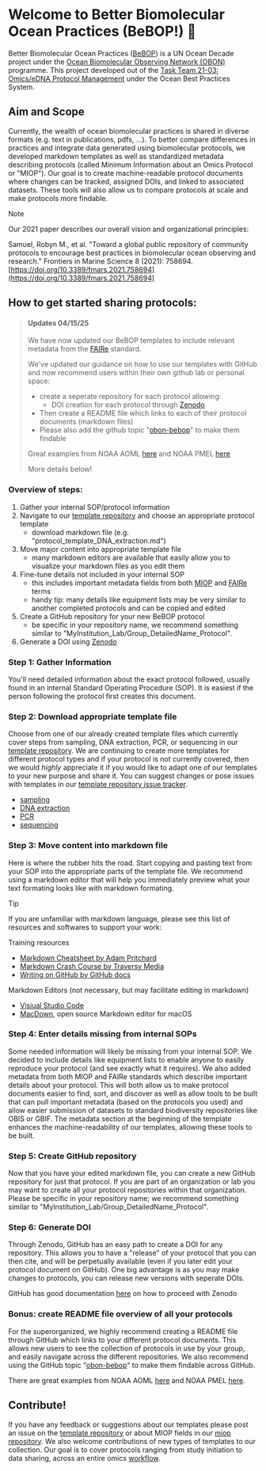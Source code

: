 # Welcome to Better Biomolecular Ocean Practices (BeBOP!) 👋

Better Biomolecular Ocean Practices ([BeBOP](https://oceandecade.org/actions/better-biomolecular-ocean-practices/)) is a UN Ocean Decade project under the [Ocean Biomolecular Observing Network (OBON)](https://www.obon-ocean.org/) programme. This project developed out of the [Task Team 21-03: Omics/eDNA Protocol Management](https://www.oceanbestpractices.org/about/task-teams/obps-task-team-21-03-omics-edna-protocol-management/) under the Ocean Best Practices System.

## Aim and Scope
Currently, the wealth of ocean biomolecular practices is shared in diverse formats (e.g. text in publications, pdfs, ...). To better compare differences in practices and integrate data generated using biomolecular protocols, we developed markdown templates as well as standardized metadata describing protocols (called Minimum Information about an Omics Protocol or "MIOP"). Our goal is to create machine-readable protocol documents where changes can be tracked, assigned DOIs, and linked to associated datasets. These tools will also allow us to compare protocols at scale and make protocols more findable.

> [!NOTE]
> Our 2021 paper describes our overall vision and organizational principles:
> 
> Samuel, Robyn M., et al. "Toward a global public repository of community protocols to encourage best practices in biomolecular ocean observing and research." Frontiers in Marine Science 8 (2021): 758694. [https://doi.org/10.3389/fmars.2021.758694](https://doi.org/10.3389/fmars.2021.758694)

## How to get started sharing protocols:

> #### Updates 04/15/25
> We have now updated our BeBOP templates to include relevant metadata from the [FAIRe](https://fair-edna.github.io/index.html) standard.
> 
> We've updated our guidance on how to use our templates with GitHub and now recommend users within their own github lab or personal space:
> - create a seperate repository for each protocol allowing:
>   - DOI creation for each protocol through [Zenodo](https://docs.github.com/en/repositories/archiving-a-github-repository/referencing-and-citing-content)
>  - Then create a README file which links to each of their protocol documents (markdown files)
>  - Please also add the github topic "[obon-bebop](https://github.com/topics/obon-bebop)" to make them findable
>
> Great examples from NOAA AOML [here](https://github.com/aomlomics/protocols) and NOAA PMEL [here](https://github.com/NOAA-PMEL/Ocean-Molecular-Ecology)
>
> More details below!

### Overview of steps:

1. Gather your internal SOP/protocol information
2. Navigate to our [template repository](https://github.com/BeBOP-OBON/0_protocol_collection_template) and choose an appropriate protocol template
   - download markdown file (e.g. "protocol_template_DNA_extraction.md")
3. Move major content into appropriate template file
   - many markdown editors are available that easily allow you to visualize your markdown files as you edit them
4. Fine-tune details not included in your internal SOP
   - this includes important metadata fields from both [MIOP](https://github.com/BeBOP-OBON/0_protocol_collection_template/blob/main/MIOP_definition.md) and [FAIRe](https://fair-edna.github.io/index.html) terms
   - handy tip: many details like equipment lists may be very similar to another completed protocols and can be copied and edited
5. Create a GitHub repository for your new BeBOP protocol
   - be specific in your repository name, we recommend something similar to "MyInstitution_Lab/Group_DetailedName_Protocol".
6. Generate a DOI using [Zenodo](https://docs.github.com/en/repositories/archiving-a-github-repository/referencing-and-citing-content)

### Step 1: Gather Information

You'll need detailed information about the exact protocol followed, usually found in an internal Standard Operating Procedure (SOP). It is easiest if the person following the protocol first creates this document.

### Step 2: Download appropriate template file

Choose from one of our already created template files which currently cover steps from sampling, DNA extraction, PCR, or sequencing in our [template repository](https://github.com/BeBOP-OBON/0_protocol_collection_template). We are continuing to create more templates for different protocol types and if your protocol is not currently covered, then we would  *highly*  appreciate it if you would like to adapt one of our templates to your new purpose and share it. You can suggest changes or pose issues with templates in our [template repository issue tracker](https://github.com/BeBOP-OBON/0_protocol_collection_template/issues).

- [sampling](https://github.com/BeBOP-OBON/0_protocol_collection_template/blob/main/protocol_template_sampling.md)
- [DNA extraction](https://github.com/BeBOP-OBON/0_protocol_collection_template/blob/main/protocol_template_DNA_extraction.md)
- [PCR](https://github.com/BeBOP-OBON/0_protocol_collection_template/blob/main/protocol_template_PCR.md)
- [sequencing](https://github.com/BeBOP-OBON/0_protocol_collection_template/blob/main/protocol_template_sequencing.md)

### Step 3: Move content into markdown file

Here is where the rubber hits the road. Start copying and pasting text from your SOP into the appropriate parts of the template file. We recommend using a markdown editor that will help you immediately preview what your text formating looks like with markdown formating.

> [!TIP]
> If you are unfamiliar with markdown language, please see this list of resources and softwares to support your work:
> 
> Training resources
> - [Markdown Cheatsheet by Adam Pritchard](https://github.com/adam-p/markdown-here/wiki/Markdown-Cheatsheet)
> - [Markdown Crash Course by Traversy Media](https://youtu.be/HUBNt18RFbo) 
> - [Writing on GitHub by GitHub docs](https://docs.github.com/en/get-started/writing-on-github)
> 
> Markdown Editors (not necessary, but may facilitate editing in markdown)
> - [Visiual Studio Code](https://code.visualstudio.com/Docs/languages/markdown)
> - [MacDown](https://macdown.uranusjr.com), open source Markdown editor for macOS

### Step 4: Enter details missing from internal SOPs

Some needed information will likely be missing from your internal SOP. We decided to include details like equipment lists to enable anyone to easily reproduce your protocol (and see exactly what it requires). We also added metadata from both MIOP and FAIRe standards which describe important details about your protocol. This will both allow us to make protocol documents easier to find, sort, and discover as well as allow tools to be built that can pull important metadata (based on the protocols you used) and allow easier submission of datasets to standard biodiversity repositories like OBIS or GBIF. The metadata section at the beginning of the template enhances the machine-readability of our templates, allowing these tools to be built.

### Step 5: Create GitHub repository

Now that you have your edited markdown file, you can create a new GitHub repository for just that protocol. If you are part of an organization or lab you may want to create all your protocol repositories within that organization. Please be specific in your repository name; we recommend something similar to "MyInstitution_Lab/Group_DetailedName_Protocol".

### Step 6: Generate DOI

Through Zenodo, GitHub has an easy path to create a DOI for any repository. This allows you to have a "release" of your protocol that you can then cite, and will be perpetually available (even if you later edit your protocol document on GitHub). One big advantage is as you may make changes to protocols, you can release new versions with seperate DOIs.

GitHub has good documentation [here](https://docs.github.com/en/repositories/archiving-a-github-repository/referencing-and-citing-content) on how to proceed with Zenodo

### Bonus: create README file overview of all your protocols

For the superorganized, we highly recommend creating a README file through GitHub which links to your different protocol documents. This allows new users to see the collection of protocols in use by your group, and easily navigate across the different repositories. We also recommend using the GitHub topic "[obon-bebop](https://github.com/topics/obon-bebop)" to make them findable across GitHub.

There are great examples from NOAA AOML [here](https://github.com/aomlomics/protocols) and NOAA PMEL [here](https://github.com/NOAA-PMEL/Ocean-Molecular-Ecology).

## Contribute!

If you have any feedback or suggestions about our templates please post an issue on the [template repository](https://github.com/BeBOP-OBON/0_protocol_collection_template/issues) or about MIOP fields in our [miop repository](https://github.com/BeBOP-OBON/miop/issues). We also welcome contributions of new types of templates to our collection. Our goal is to cover protocols ranging from study initiation to data sharing, across an entire omics [workflow](https://www.frontiersin.org/files/Articles/758694/fmars-08-758694-HTML-r1/image_m/fmars-08-758694-g001.jpg).
